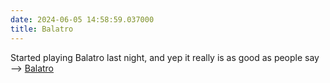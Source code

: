 ```yaml
---
date: 2024-06-05 14:58:59.037000
title: Balatro
---
```


Started playing Balatro last night, and yep it really is as good as people say --> [Balatro](https://www.playbalatro.com/)